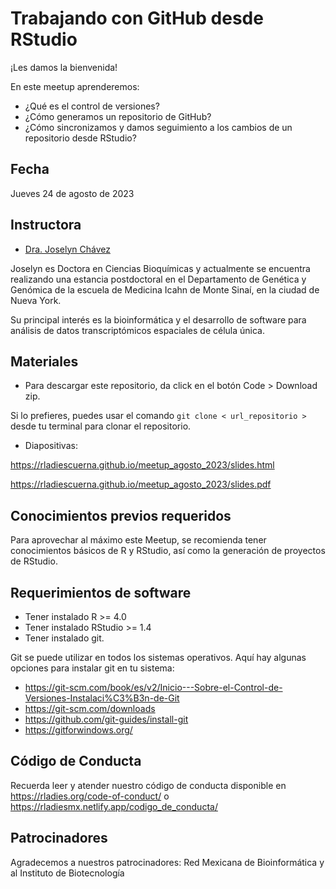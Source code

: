 # Trabajando con GitHub desde RStudio


¡Les damos la bienvenida!

En este meetup aprenderemos:

- ¿Qué es el control de versiones?
- ¿Cómo generamos un repositorio de GitHub?
- ¿Cómo sincronizamos y damos seguimiento a los cambios de un repositorio desde RStudio?

## Fecha 

Jueves 24 de agosto de 2023


## Instructora

- [Dra. Joselyn Chávez](https://josschavezf.github.io/)

Joselyn es Doctora en Ciencias Bioquímicas y actualmente se encuentra realizando una estancia postdoctoral en el Departamento de Genética y Genómica de la escuela de Medicina Icahn de Monte Sinaí, en la ciudad de Nueva York. 

Su principal interés es la bioinformática y el desarrollo de software para análisis de datos transcriptómicos espaciales de célula única.


## Materiales

- Para descargar este repositorio, da click en el botón Code > Download zip. 

Si lo prefieres, puedes usar el comando `git clone < url_repositorio > ` desde tu terminal para clonar el repositorio.

- Diapositivas:

https://rladiescuerna.github.io/meetup_agosto_2023/slides.html

https://rladiescuerna.github.io/meetup_agosto_2023/slides.pdf


## Conocimientos previos requeridos

Para aprovechar al máximo este Meetup, se recomienda tener conocimientos básicos de R y RStudio, así como la generación de proyectos de RStudio.


## Requerimientos de software

+ Tener instalado R >= 4.0
+ Tener instalado RStudio >= 1.4
+ Tener instalado git.

Git se puede utilizar en todos los sistemas operativos. Aquí hay algunas opciones para instalar git en tu sistema:
- https://git-scm.com/book/es/v2/Inicio---Sobre-el-Control-de-Versiones-Instalaci%C3%B3n-de-Git
- https://git-scm.com/downloads
- https://github.com/git-guides/install-git
- https://gitforwindows.org/


## Código de Conducta

Recuerda leer y atender nuestro código de conducta disponible en https://rladies.org/code-of-conduct/ o https://rladiesmx.netlify.app/codigo_de_conducta/

## Patrocinadores

Agradecemos a nuestros patrocinadores: Red Mexicana de Bioinformática y al Instituto de Biotecnología
